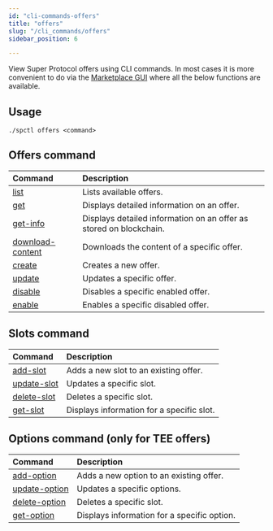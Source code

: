 ```yaml
---
id: "cli-commands-offers"
title: "offers"
slug: "/cli_commands/offers"
sidebar_position: 6

---
```


View Super Protocol offers using CLI commands. In most cases it is more convenient to do via the [Marketplace GUI](/developers/marketplace) where all the below functions are available. 

## Usage

```
./spctl offers <command>
```

## Offers command

| **Command**                                                                 | **Description**                                                    |
|:----------------------------------------------------------------------------|:-------------------------------------------------------------------|
| [list](/developers/cli_commands/offers/offers/list)                         | Lists available offers.                                            |
| [get](/developers/cli_commands/offers/offers/get)                           | Displays detailed information on an offer.                         |
| [get-info](/developers/cli_commands/offers/offers/get-info)                 | Displays detailed information on an offer as stored on blockchain. |
| [download-content](/developers/cli_commands/offers/offers/download-content) | Downloads the content of a specific offer.                         |
| [create](/developers/cli_commands/offers/offers/create)                     | Creates a new offer.                                               |
| [update](/developers/cli_commands/offers/offers/update)                     | Updates a specific offer.                                          |
| [disable](/developers/cli_commands/offers/offers/disable)                   | Disables a specific enabled offer.                                 |
| [enable](/developers/cli_commands/offers/offers/enable)                     | Enables a specific disabled offer.                                 |

## Slots command

| **Command**                                                      | **Description**                           |
|:-----------------------------------------------------------------|:------------------------------------------|
| [add-slot](/developers/cli_commands/offers/slots/add-slot)       | Adds a new slot to an existing offer.     |
| [update-slot](/developers/cli_commands/offers/slots/update-slot) | Updates a specific slot.                  |
| [delete-slot](/developers/cli_commands/offers/slots/delete-slot) | Deletes a specific slot.                  |
| [get-slot](/developers/cli_commands/offers/slots/get-slot)       | Displays information for a specific slot. |

## Options command (only for TEE offers)

| **Command**                                                            | **Description**                                                    |
|:-----------------------------------------------------------------------|:-------------------------------------------------------------------|
| [add-option](/developers/cli_commands/offers/options/add-option)       | Adds a new option to an existing offer.                       
| [update-option](/developers/cli_commands/offers/options/update-option) | Updates a specific options.                            
| [delete-option](/developers/cli_commands/offers/options/delete-option) | Deletes a specific slot.  
| [get-option](/developers/cli_commands/offers/options/get-option)       | Displays information for a specific option.                        



